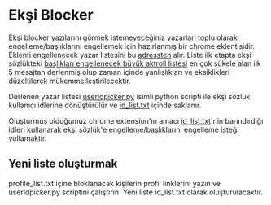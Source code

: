 # Ekşi Blocker

Ekşi blocker yazılarını görmek istemeyeceğiniz yazarları toplu olarak engelleme/başlıklarını engellemek için hazırlanmış bir chrome eklentisidir. Eklenti engellenecek yazar listesini bu [adressten](https://raw.githubusercontent.com/anonmonogatari/eksiengelle/master/profile_list.txt) alır. Liste ilk etapta ekşi sözlükteki [başlıkları engellenecek büyük aktroll listesi](https://eksisozluk.com/basliklari-engellenecek-buyuk-aktroll-listesi--5229083) en çok şükele alan ilk 5 mesajtan derlenmiş olup zaman içinde yanlışlıkları ve eksiklikleri düzeltilerek mükemmelleştirilecektir.

Derlenen yazar listesi [useridpicker.py](https://github.com/anonmonogatari/eksiengelle/blob/master/useridpicker.py) isimli python scripti ile ekşi sözlük kullanıcı idlerine dönüştürülür ve [id_list.txt](https://github.com/anonmonogatari/eksiengelle/blob/master/id_list.txt) içinde saklanır. 

Oluşturmuş olduğumuz chrome extension'ın amacı [id_list.txt](https://github.com/anonmonogatari/eksiengelle/blob/master/id_list.txt)'nin barındırdığı idleri kullanarak ekşi sözlük'e engelleme/başlıklarını engelleme isteği yollamaktır.

## Yeni liste oluşturmak
profile_list.txt içine bloklanacak kişilerin profil linklerini yazın ve useridpicker.py scriptini çalıştırın.
Yeni liste id_list.txt olarak oluşturulacaktır.